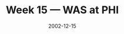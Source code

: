 ---
layout: game
title: Week 15 — WAS at PHI
season: 2002
game_id: 2002_15_WAS_PHI
week: 15
date: 2002-12-15
home_team: PHI
away_team: WAS
final_home: 
final_away: 
pbp_url: /assets/data/pbp/2002/2002_15_WAS_PHI.csv.gz
---